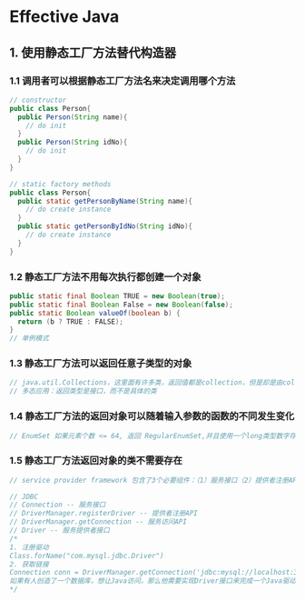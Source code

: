 # Effective Java

## 1. 使用静态工厂方法替代构造器

### 1.1 调用者可以根据静态工厂方法名来决定调用哪个方法

```java
// constructor
public class Person{
  public Person(String name){
    // do init
  }
  public Person(String idNo){
    // do init
  }
}

// static factory methods
public class Person{
  public static getPersonByName(String name){
    // do create instance
  }
  public static getPersonByIdNo(String idNo){
    // do create instance
  }
}
```

### 1.2 静态工厂方法不用每次执行都创建一个对象

```java
public static final Boolean TRUE = new Boolean(true);
public static final Boolean False = new Boolean(false);
public static Boolean valueOf(boolean b) {
  return (b ? TRUE : FALSE);
}
// 单例模式
```



### 1.3 静态工厂方法可以返回任意子类型的对象

```java
// java.util.Collections，这里面有许多类，返回值都是collection，但是却是由collection的子类实现的，充分体现了多态的特点
// 多态应用：返回类型是接口，而不是具体的类
```

### 1.4 静态工厂方法的返回对象可以随着输入参数的函数的不同发生变化

```java
// EnumSet 如果元素个数 <= 64, 返回 RegularEnumSet,并且使用一个long类型数字存储.否则返回JumboEnumSet,并且使用 long数组进行存储
```

### 1.5 静态工厂方法返回对象的类不需要存在

```java
// service provider framework 包含了3个必要组件：（1）服务接口（2）提供者注册API （3）服务访问API （4）服务提供者接口

// JDBC
// Connection -- 服务接口
// DriverManager.registerDriver -- 提供者注册API
// DriverManager.getConnection -- 服务访问API
// Driver -- 服务提供者接口
/*
1. 注册驱动
Class.forName("com.mysql.jdbc.Driver")
2. 获取链接
Connection conn = DriverManager.getConnection('jdbc:mysql://localhost:3306/my_db')
如果有人创造了一个数据库，想让Java访问，那么他需要实现Driver接口来完成一个Java驱动（服务提供者接口）
*/
```































